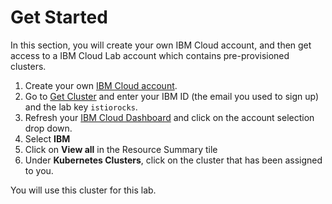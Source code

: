 # Get Started
In this section, you will create your own IBM Cloud account, and then get access to a IBM Cloud Lab account which contains pre-provisioned clusters.

1. Create your own [IBM Cloud account](https://cloud.ibm.com).
2. Go to [Get Cluster](http://get-cluster.mybluemix.net) and enter your IBM ID (the email you used to sign up) and the lab key `istiorocks`.
3. Refresh your [IBM Cloud Dashboard](https://cloud.ibm.com) and click on the account selection drop down.
4. Select **IBM**
5. Click on **View all** in the Resource Summary tile
6. Under **Kubernetes Clusters**, click on the cluster that has been assigned to you.

You will use this cluster for this lab.